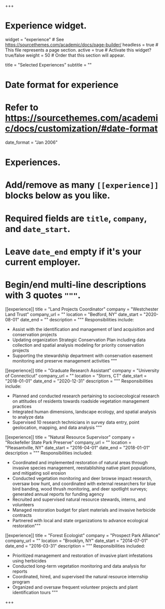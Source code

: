 +++
# Experience widget.
widget = "experience"  # See https://sourcethemes.com/academic/docs/page-builder/
headless = true  # This file represents a page section.
active = true  # Activate this widget? true/false
weight = 50  # Order that this section will appear.

title = "Selected Experiences"
subtitle = ""

# Date format for experience
#   Refer to https://sourcethemes.com/academic/docs/customization/#date-format
date_format = "Jan 2006"

# Experiences.
#   Add/remove as many `[[experience]]` blocks below as you like.
#   Required fields are `title`, `company`, and `date_start`.
#   Leave `date_end` empty if it's your current employer.
#   Begin/end multi-line descriptions with 3 quotes `"""`.
[[experience]]
  title = "Land Projects Coordinator"
  company = "Westchester Land Trust"
  company_url = ""
  location = "Bedford, NY"
  date_start = "2020-08-01"
  date_end = ""
  description = """
  Responsibilities include:
  * Assist with the identification and management of land acquisition and conservation projects
  * Updating organization Strategic Conservation Plan including data collection and spatial analysis modeling for priority conservation projects
  * Supporting the stewardship department with conservation easement monitoring and preserve management activities
  """

[[experience]]
  title = "Graduate Research Assistant"
  company = "University of Connecticut"
  company_url = ""
  location = "Storrs, CT"
  date_start = "2018-01-01"
  date_end = "2020-12-31"
  description = """
  Responsibilities include:
  * Planned and conducted research pertaining to socioecological research on attitudes of residents towards roadside vegetation management practices
  * Integrated human dimensions, landscape ecology, and spatial analysis to analyze data
  * Supervised 10 research technicians in survey data entry, point geolocation, mapping, and data analysis
  """

[[experience]]
  title = "Natural Resource Supervisor"
  company = "Rockefeller State Park Preserve"
  company_url = ""
  location = "Pleasantville, NY"
  date_start = "2016-04-01"
  date_end = "2018-01-01"
  description = """
  Responsibilities included:
  * Coordinated and implemented restoration of natural areas through invasive species management, reestablishing native plant populations, and mitigating soil erosion
  * Conducted vegetation monitoring and deer browse impact research, oversaw bow hunt, and coordinated with external researchers for blue bird banding, wood thrush monitoring, and deer spotlight surveys; generated annual reports for funding agency
  * Recruited and supervised natural resource stewards, interns, and volunteers
  * Managed restoration budget for plant materials and invasive herbicide contracts 
  * Partnered with local and state organizations to advance ecological restoration"""

[[experience]]
  title = "Forest Ecologist"
  company = "Prospect Park Alliance"
  company_url = ""
  location = "Brooklyn, NY"
  date_start = "2014-07-01"
  date_end = "2016-03-31"
  description = """
  Responsibilities included:
  * Prioritized management and restoration of invasive plant infestations using herbicides
  * Conducted long-term vegetation monitoring and data analysis for reports
  * Coordinated, hired, and supervised the natural resource internship program 
  * Organized and oversaw frequent volunteer projects and plant identification tours """

+++
